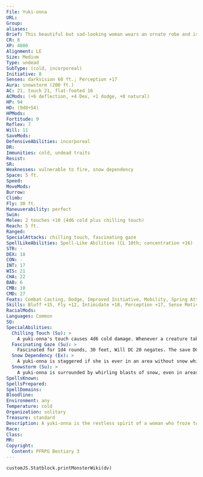 ```yaml
---
File: Yuki-onna
URL: 
Group: 
aliases: 
Brief: This beautiful but sad-looking woman wears an ornate robe and is surrounded by a whirling mass of snow.
CR: 8
XP: 4800
Alignment: LE
Size: Medium
Type: undead
SubType: (cold, incorporeal)
Initiative: 8
Senses: darkvision 60 ft.; Perception +17
Aura: snowstorm (200 ft.)
AC: 21, touch 21, flat-footed 16
ACMods: (+6 deflection, +4 Dex, +1 dodge, +0 natural)
HP: 94
HD: (9d8+54)
HPMods: 
Fortitude: 9
Reflex: 7
Will: 11
SaveMods: 
DefensiveAbilities: incorporeal
DR: 
Immunities: cold, undead traits
Resist: 
SR: 
Weaknesses: vulnerable to fire, snow dependency
Space: 5 ft.
Speed: 
MoveMods: 
Burrow: 
Climb: 
Fly: 30 ft.
Maneuverability: perfect
Swim: 
Melee: 2 touches +10 (4d6 cold plus chilling touch)
Reach: 5 ft.
Ranged: 
SpecialAttacks: chilling touch, fascinating gaze
SpellLikeAbilities: Spell-Like Abilities (CL 10th; concentration +16)  Constant-blur  3/day-cone of cold (DC 21), eyebite (comatose and panicked only, DC 22), ice storm
STR: -
DEX: 18
CON: -
INT: 17
WIS: 21
CHA: 22
BAB: 6
CMB: 10
CMD: 27
Feats: Combat Casting, Dodge, Improved Initiative, Mobility, Spring Attack
Skills: Bluff +15, Fly +12, Intimidate +18, Perception +17, Sense Motive +17, Spellcraft +15, Stealth +16, Survival +14
RacialMods: 
Languages: Common
SQ: 
SpecialAbilities:
  Chilling Touch (Su): >
    A yuki-onna's touch causes 4d6 cold damage. Whenever a creature takes cold damage in this manner, it must make a DC 20 Fortitude save to avoid being staggered by the supernatural cold for 1 round. This duration stacks. The save DC is Charisma-based.
  Fascinating Gaze (Su): >
    Fascinated for 1d4 rounds, 30 feet, Will DC 20 negates. The save DC is Charisma-based.
  Snow Dependency (Ex): >
    A yuki-onna is staggered if she is ever in an area without snow while her snowstorm aura is suppressed or otherwise not functioning.
  Snowstorm (Su): >
    A yuki-onna is surrounded by whirling blasts of snow, even in areas that wouldn't allow for such weather, that comprise a 200-foot-radius spread. Within this area, the snowfall and wind gusts cause a -4 penalty on Perception checks and ranged attacks. The wind itself blows in a clockwise rotation around the yuki-onna, and functions as severe wind (Core Rulebook 439). A yuki-onna is unaffected by snowstorms or blizzards of any kind. Any effect that causes these winds to drop below severe (such as control weather or control winds) cancels the snowstorm effect entirely.
SpellsKnown: 
SpellsPrepared: 
SpellDomains: 
Bloodline: 
Environment: any
Temperature: cold
Organization: solitary
Treasure: standard
Description: A yuki-onna is the restless spirit of a woman who froze to death in the snow and was never given a proper burial. She roams the wilderness, constantly searching for intelligent creatures to kill and always appearing surrounded by swirling mists of snow and ice. Eternally jaded by her unjust departure to the afterlife, a yuki-onna seeks to impose the same cruel fate upon those who still live, particularly men and those who sympathize or cooperate with them. Many foolish individuals are lured to their deaths by a yuki-onna's unparalleled beauty, which remains even as the evil spirit steadily freezes and kills her victims with her powers over frost.  The transition from life to undeath corrupts a yuki-onna's soul, and even a well-intentioned, good-hearted individual who freezes in the snow may become a treacherous yuki-onna. Most yuki-onnas immediately seek out those who wronged them in life, after which they reside in an area near what was their home, haunting and killing anyone who dares to come near. Yuki-onnas hardly ever make their presences known in rural areas with larger populations, and they prefer inhabiting the countryside and wilderness.  When a yuki-onna is destroyed, her body melts as though ice, leaving only a small pool of water in its stead. A yuki-onna is 5-1/2 feet tall.
Race: 
Class: 
MR: 
Copyright:
  Content: PFRPG Bestiary 3
---
```

```dataviewjs
customJS.Statblock.printMonsterWiki(dv)
```
